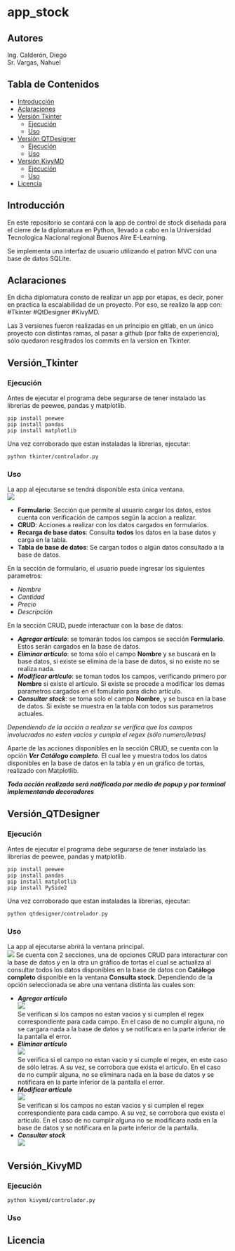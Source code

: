 # app_stock

## Autores
Ing. Calderón, Diego  
Sr. Vargas, Nahuel

## Tabla de Contenidos
- [Introducción](#introducción)
- [Aclaraciones](#aclaraciones)
- [Versión Tkinter](#versión_tkinter)
    - [Ejecución](#ejecución)
    - [Uso](#uso)
- [Versión QTDesigner](#versión_qtdesigner)
    - [Ejecución](#ejecución)
    - [Uso](#uso)
- [Versión KivyMD](#versión_kivymd)
    - [Ejecución](#ejecución)
    - [Uso](#uso)
- [Licencia](#licencia)

## Introducción
En este repositorio se contará con la app de control de stock diseñada para el cierre de la diplomatura en Python, 
llevado a cabo en la Universidad Tecnologica Nacional regional Buenos Aire E-Learning.

Se implementa una interfaz de usuario utilizando el patron MVC con una base de datos SQLite. 

## Aclaraciones
En dicha diplomatura consto de realizar un app por etapas, es decir, poner en practica la escalabilidad de un proyecto.
Por eso, se realizo la app con: #Tkinter #QtDesigner #KivyMD.

Las 3 versiones fueron realizadas en un principio en gitlab, en un único proyecto con distintas ramas, al pasar a github (por falta de experiencia),
sólo quedaron resgitrados los commits en la version en Tkinter.

## Versión_Tkinter
### Ejecución
Antes de ejecutar el programa debe segurarse de tener instalado las librerias de peewee, pandas y matplotlib.  
```
pip install peewee
pip install pandas
pip install matplotlib
```
Una vez corroborado que estan instaladas la librerias, ejecutar:  
```
python tkinter/controlador.py
```
### Uso
La app al ejecutarse se tendrá disponible esta única ventana.    
![](Imagenes/tkinter1.jpg)
+ **Formulario**: Sección que permite al usuario cargar los datos, estos cuenta con verificación de campos según la accion a realizar.
+ **CRUD**: Acciones a realizar con los datos cargados en formularios.
+ **Recarga de base datos**: Consulta __todos__ los datos en la base datos y carga en la tabla.
+ **Tabla de base de datos**: Se cargan todos o algún datos consultado a la base de datos.

En la sección de formulario, el usuario puede ingresar los siguientes parametros:  
+ *Nombre*
+ *Cantidad*
+ *Precio*
+ *Descripción*  

En la sección CRUD, puede interactuar con la base de datos:  
+ ***Agregar artículo***: se tomarán todos los campos se sección **Formulario**. Estos serán cargados en la base de datos.  
+ ***Eliminar artículo***: se toma sólo el campo **Nombre** y se buscará en la base datos, si existe se elimina de la base
de datos, si no existe no se realiza nada.  
+ ***Modificar artículo***: se toman todos los campos, verificando primero por **Nombre** si existe el artículo. Si existe
se procede a modificar los demas parametros cargados en el fomulario para dicho artículo.  
+ ***Consultar stock***: se toma solo el campo **Nombre**, y se busca en la base de datos. Si existe se muestra en la tabla
con todos sus parametros actuales.

*Dependiendo de la acción a realizar se verifica que los campos involucrados no esten vacios y cumpla el regex (sólo numero/letras)*

Aparte de las acciones disponibles en la sección CRUD, se cuenta con la opción ***Ver Catálogo completo***. El cual lee y 
muestra todos los datos disponibles en la base de datos en la tabla y en un gráfico de tortas, realizado con Matplotlib.

***Toda acción realizada será notificada por medio de popup y por terminal implementando decoradores***

## Versión_QTDesigner
### Ejecución
Antes de ejecutar el programa debe segurarse de tener instalado las librerias de peewee, pandas y matplotlib.  
```
pip install peewee
pip install pandas
pip install matplotlib
pip install PySide2
```
Una vez corroborado que estan instaladas la librerias, ejecutar:  
```
python qtdesigner/controlador.py
```
### Uso
La app al ejecutarse abrirá la ventana principal.    
![](Imagenes/qt_main.jpg)
Se cuenta con 2 secciones, una de opciones CRUD para interacturar con la base de datos y en la otra un gráfico de tortas
el cual se actualiza al consultar todos los datos disponibles en la base de datos con **Catálogo completo** disponible en
la ventana **Consulta stock**.
Dependiendo de la opción seleccionada se abre una ventana distinta las cuales son:  
+ ***Agregar artículo***  
    ![](Imagenes/qt_agregar.jpg)  
    Se verifican si los campos no estan vacios y si cumplen el regex correspondiente para cada campo.
    En el caso de no cumplir alguna, no se cargara nada a la base de datos y se notificara en la parte inferior de la pantalla el error.  
+ ***Eliminar artículo***  
    ![](Imagenes/qt_eliminar.jpg)  
    Se verifica si el campo no estan vacio y si cumple el regex, en este caso de sólo letras. A su vez, se corrobora que exista el articulo.
    En el caso de no cumplir alguna, no se eliminara nada en la base de datos y se notificara en la parte inferior de la pantalla el error.  
+ ***Modificar artículo***  
    ![](Imagenes/qt_modificar.jpg)  
    Se verifican si los campos no estan vacios y si cumplen el regex correspondiente para cada campo.  A su vez, se corrobora que exista el articulo.
    En el caso de no cumplir alguna no se modificara nada en la base de datos y se notificara en la parte inferior de la pantalla.  
+ ***Consultar stock***  
    ![](Imagenes/qt_consulta.jpg)  

## Versión_KivyMD
### Ejecución
```
python kivymd/controlador.py
```

### Uso

## Licencia



